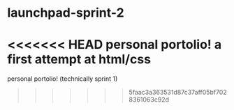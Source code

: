 # launchpad-sprint-2
<<<<<<< HEAD
personal portolio! a first attempt at html/css
=======
personal portolio! (technically sprint 1)
>>>>>>> 5faac3a363531d87c37aff05bf7028361063c92d
